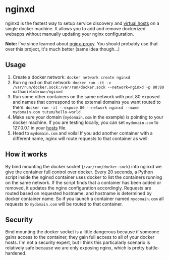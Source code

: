 # nginxd
nginxd is the fastest way to setup service discovery and [virtual hosts](https://en.wikipedia.org/wiki/Virtual_hosting) on a single docker machine. It allows you to add and remove dockerized webapps without manually updating your nginx configuration.

**Note:** I've since learned about [nginx-proxy](https://github.com/jwilder/nginx-proxy). You should probably use that over this project, it's much better (same idea though...)

## Usage
1. Create a docker network: `docker network create nginxd`
2. Run nginxd on that network: `docker run -it -v /var/run/docker.sock:/var/run/docker.sock --network=nginxd -p 80:80 nathanielobrown/nginxd`
3. Run some other containers on the same network with port 80 exposed and names that correspond to the external domains you want routed to them: `docker run -it --expose 80 --network nginxd --name mydomain.com tutum/hello-world`
4. Make sure your domain (`mydomain.com` in the example) is pointing to your docker machine. If you are testing locally, you can set `mydomain.com` to 127.0.0.1 in your [hosts](https://support.rackspace.com/how-to/modify-your-hosts-file/) file.
5. Head to `mydomain.com` and voila! If you add another container with a different name, nginx will route requests to that container as well.

## How it works
By bind mounting the docker socket (`/var/run/docker.sock`) into nginxd we give the container full control over docker. Every 20 seconds, a Python script inside the nginxd container uses docker to list the containers running on the same network. If the script finds that a container has been added or removed, it updates the nginx configuration accordingly. Requests are routed based on requested hostname, and hostname is determined by docker container name. So if you launch a container named `mydomain.com` all requests to `mydomain.com` will be routed to that container.

## Security
Bind mounting the docker socket is a little dangerous because if someone gains access to the container, they gain full access to all of your docker hosts. I'm not a security expert, but I think this particalarly scenario is relatively safe because we are only exposing nginx, which is pretty battle-hardened.
